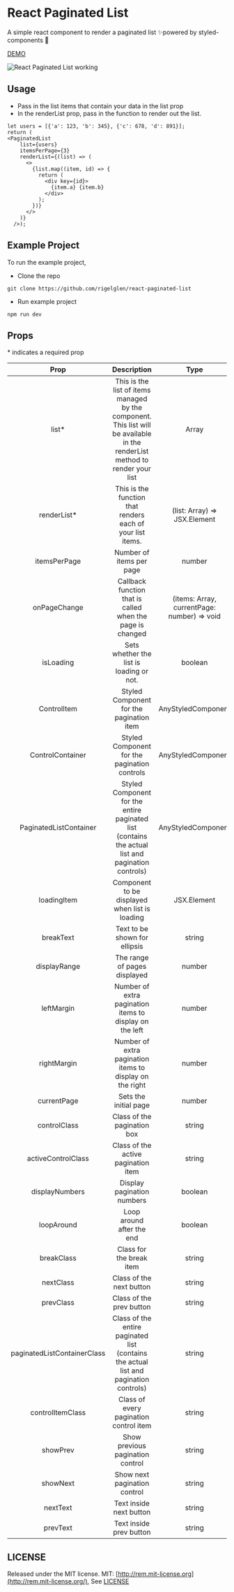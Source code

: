 # React Paginated List

A simple react component to render a paginated list ✨powered by styled-components 💅

<a href="https://rigelglen.me/react-paginated-list" target="_blank">DEMO</a>

![React Paginated List working](https://i.imgur.com/tnwffrN.gif)

## Usage

- Pass in the list items that contain your data in the list prop
- In the renderList prop, pass in the function to render out the list.

```
let users = [{'a': 123, 'b': 345}, {'c': 678, 'd': 891}];
return (
<PaginatedList
    list={users}
    itemsPerPage={3}
    renderList={(list) => (
      <>
        {list.map((item, id) => {
          return (
            <div key={id}>
              {item.a} {item.b}
            </div>
          );
        })}
      </>
    )}
  />);
```

## Example Project

To run the example project,

- Clone the repo

```
git clone https://github.com/rigelglen/react-paginated-list
```

- Run example project

```
npm run dev
```

## Props

\* indicates a required prop

|             Prop            |                                                          Description                                                         |                     Type                    |        Default       |
|:---------------------------:|:----------------------------------------------------------------------------------------------------------------------------:|:-------------------------------------------:|:--------------------:|
|            list\*           | This is the list of items managed by the component. <br> This list will be available in the renderList method to render your list |               Array<ListItem>               |           -          |
|         renderList\*        |                                  This is the function that renders each of your list items.                                  |         (list: Array) => JSX.Element        |           -          |
|         itemsPerPage        |                                                   Number of items per page                                                   |                    number                   |         `10`         |
|         onPageChange        |                                   Callback function that is called when the page is changed                                  | (items: Array, currentPage: number) => void |           -          |
|          isLoading          |                                           Sets whether the list is loading or not.                                           |                   boolean                   |        `false`       |
|         ControlItem         |                                           Styled Component for the pagination item                                           |              AnyStyledComponent             |      styled.li`      |
|       ControlContainer      |                                         Styled Component for the pagination controls                                         |              AnyStyledComponent             |     styled.div``     |
|    PaginatedListContainer   |               Styled Component for the entire paginated list (contains the actual list and pagination controls)              |              AnyStyledComponent             |     styled.div``     |
|         loadingItem         |                                        Component to be displayed when list is loading                                        |                 JSX.Element                 |  `<p>Loading...</p>` |
|          breakText          |                                                 Text to be shown for ellipsis                                                |                    string                   |        `'...'`       |
|         displayRange        |                                                 The range of pages displayed                                                 |                    number                   |           3          |
|          leftMargin         |                                    Number of extra pagination items to display on the left                                   |                    number                   |           1          |
|         rightMargin         |                                   Number of extra pagination items to display on the right                                   |                    number                   |           1          |
|         currentPage         |                                                     Sets the initial page                                                    |                    number                   |           1          |
|         controlClass        |                                                  Class of the pagination box                                                 |                    string                   |    `'pagination'`    |
|      activeControlClass     |                                              Class of the active pagination item                                             |                    string                   |      `'active'`      |
|        displayNumbers       |                                                  Display pagination numbers                                                  |                   boolean                   |        `true`        |
|          loopAround         |                                                   Loop around after the end                                                  |                   boolean                   |        `false`       |
|          breakClass         |                                                   Class for the break item                                                   |                    string                   | `'pagination-break'` |
|          nextClass          |                                                   Class of the next button                                                   |                    string                   |        `next`        |
|          prevClass          |                                                   Class of the prev button                                                   |                    string                   |        `prev`        |
| paginatedListContainerClass |                     Class of the entire paginated list (contains the actual list and pagination controls)                    |                    string                   |           -          |
|       controlItemClass      |                                            Class of every pagination control item                                            |                    string                   |   `pagination-item`  |
|           showPrev          |                                               Show previous pagination control                                               |                    string                   |        `true`        |
|           showNext          |                                                 Show next pagination control                                                 |                    string                   |        `true`        |
|           nextText          |                                                    Text inside next button                                                   |                    string                   |        `'〉'`        |
|           prevText          |                                                    Text inside prev button                                                   |                    string                   |        `'〈'`        |
## LICENSE

Released under the MIT license.
MIT: [http://rem.mit-license.org](http://rem.mit-license.org/), See [LICENSE](/LICENSE)

